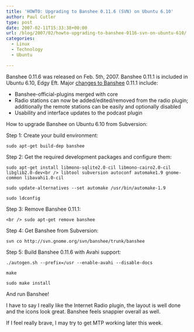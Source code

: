 ```yaml
---
title: 'HOWTO: Upgrading to Banshee 0.11.6 (SVN) on Ubuntu 6.10'
author: Paul Cutler
type: post
date: 2007-02-11T15:33:38+00:00
url: /blog/2007/02/howto-upgrading-to-banshee-0116-svn-on-ubuntu-610/
categories:
  - Linux
  - Technology
  - Ubuntu

---
```

Banshee 0.11.6 was released on Feb. 5th, 2007. Banshee 0.11.1 is included in Ubuntu 6.10, Edgy Eft. Major [changes to Banshee][1] 0.11.1 include:

  * Banshee-official-plugins merged with core
  * Radio stations can now be added/edited/removed from the radio plugin; additionally the remote stations can be easily and optionally disabled
  * Usability and interface updates to the podcast plugin 

How to upgrade Banshee on Ubuntu 6.10 from Subversion:

Step 1: Create your build environment:

`sudo apt-get build-dep banshee`

Step 2: Get the required development packages and configure them:

`sudo apt-get install libmono-sqlite2.0-cil libmono-cairo2.0-cil libglib2.0-dev<br />
    libtool subversion autoconf automake1.9 gnome-common libavahi1.0-cil`

`sudo update-alternatives --set automake /usr/bin/automake-1.9`
  
`sudo ldconfig`

Step 3: Remove Banshee 0.11.1:
  
`<br />
sudo apt-get remove banshee`

Step 4: Get Banshee from Subversion:

`svn co http://svn.gnome.org/svn/banshee/trunk/banshee`

Step 5: Build Banshee 0.11.6 with Avahi support:

`./autogen.sh --prefix=/usr --enable-avahi --disable-docs`
  
`make`
  
`sudo make install`

And run Banshee!

I have to say I really like the Internet Radio plugin, the layout is well done and the icons look great. Banshee feels snappier overall as well.

If I feel really brave, I may try to get MTP working later this week.

 [1]: http://www.banshee-project.org/Releases/0.11.6